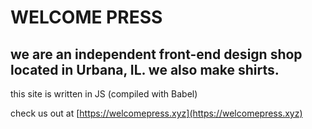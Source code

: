 # WELCOME PRESS
## we are an independent front-end design shop located in Urbana, IL. we also make shirts.

this site is written in JS (compiled with Babel)


check us out at [https://welcomepress.xyz](https://welcomepress.xyz)
